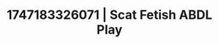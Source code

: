 ---
categories:
- Gymnastics
- Unspoken desires
- Moonlit passion
- After dark play
- Whispers of pleasure
image: /assets/images/1747183326071.webp
layout: post
seo:
  description: Featured content with high-quality Scat Fetish, ABDL Play. HD images
    available.
  keywords: Scat Fetish, ABDL Play
  og_image: /assets/images/1747183326071.webp
  schema_type: VisualArtwork
tags:
- '#1747183326071'
- ABDL Play
- Scat Fetish
title: 1747183326071 | Scat Fetish ABDL Play
---